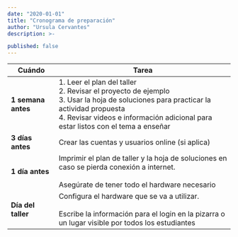 ```yaml
---
date: "2020-01-01"
title: "Cronograma de preparación"
author: "Ursula Cervantes"
description: >-

published: false
---
```


Cuándo | Tarea
------------ | -------------
**1 semana antes** | 1. Leer el plan del taller <br/> 2. Revisar el proyecto de ejemplo <br/> 3. Usar la hoja de soluciones para practicar la actividad propuesta <br/> 4. Revisar videos e información adicional para estar listos con el tema a enseñar
**3 días antes** | Crear las cuentas y usuarios online (si aplica)
**1 día antes** | Imprimir el plan de taller y la hoja de soluciones en caso se pierda conexión a internet.<br/><br/> Asegúrate de tener todo el hardware necesario
**Día del taller** | Configura el hardware que se va a utilizar. <br/><br/> Escribe la información para el login en la pizarra o un lugar visible por todos los estudiantes

